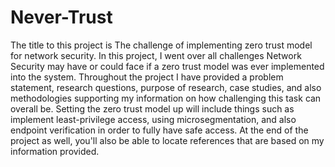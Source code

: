 # Never-Trust
The title to this project is The challenge of implementing zero trust model for network security. In this project, I went over all challenges Network Security may have or could face if a zero trust model was ever implemented into the system. Throughout the project I have provided a problem statement, research questions, purpose of research, case studies, and also methodologies supporting my information on how challenging this task can overall be. 
Setting the zero trust model up will include things such as implement least-privilege access, using microsegmentation, and also endpoint verification in order to fully have safe access.
At the end of the project as well, you'll also be able to locate references that are based on my information provided.
